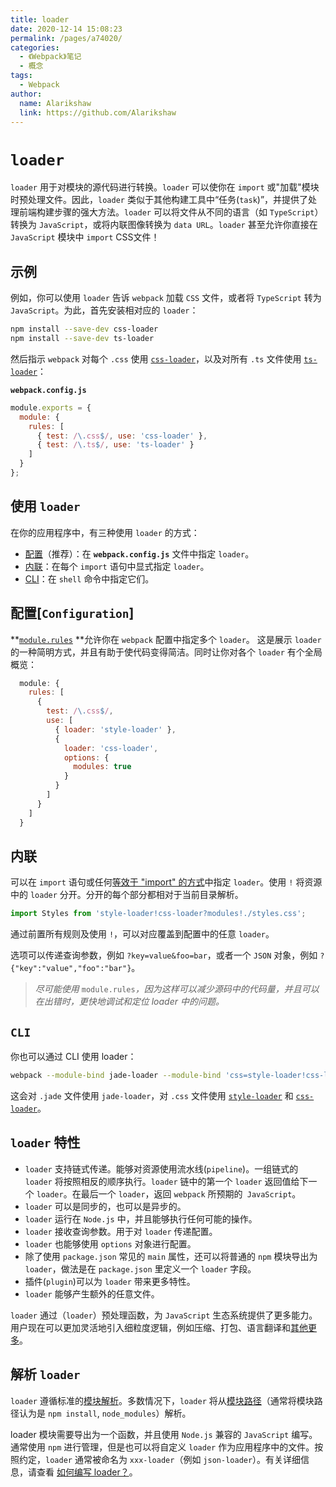 ```yaml
---
title: loader
date: 2020-12-14 15:08:23
permalink: /pages/a74020/
categories:
  - 《Webpack》笔记
  - 概念
tags: 
  - Webpack 
author: 
  name: Alarikshaw
  link: https://github.com/Alarikshaw
---
```


# `loader`

`loader` 用于对模块的源代码进行转换。`loader` 可以使你在 `import` 或"加载"模块时预处理文件。因此，`loader` 类似于其他构建工具中“任务(`task`)”，并提供了处理前端构建步骤的强大方法。`loader` 可以将文件从不同的语言（如 `TypeScript`）转换为 `JavaScript`，或将内联图像转换为 `data URL`。`loader` 甚至允许你直接在 `JavaScript` 模块中 `import` CSS文件！

## 示例

例如，你可以使用 `loader` 告诉 `webpack` 加载 `CSS` 文件，或者将 `TypeScript` 转为 `JavaScript`。为此，首先安装相对应的 `loader`：

```bash
npm install --save-dev css-loader
npm install --save-dev ts-loader
```

然后指示 `webpack` 对每个 `.css` 使用 [`css-loader`](https://www.webpackjs.com/loaders/css-loader)，以及对所有 `.ts` 文件使用 [`ts-loader`](https://github.com/TypeStrong/ts-loader)：

**`webpack.config.js`**

```js
module.exports = {
  module: {
    rules: [
      { test: /\.css$/, use: 'css-loader' },
      { test: /\.ts$/, use: 'ts-loader' }
    ]
  }
};
```

## 使用 `loader`

在你的应用程序中，有三种使用 `loader` 的方式：

- [配置](https://www.webpackjs.com/concepts/loaders/#configuration)（推荐）：在 **`webpack.config.js`** 文件中指定 `loader`。
- [内联](https://www.webpackjs.com/concepts/loaders/#inline)：在每个 `import` 语句中显式指定 `loader`。
- [CLI](https://www.webpackjs.com/concepts/loaders/#cli)：在 `shell` 命令中指定它们。

## 配置[`Configuration`]

**[`module.rules`](https://www.webpackjs.com/configuration/module/#module-rules) **允许你在 `webpack` 配置中指定多个 `loader`。 这是展示 `loader` 的一种简明方式，并且有助于使代码变得简洁。同时让你对各个 `loader` 有个全局概览：

```js
  module: {
    rules: [
      {
        test: /\.css$/,
        use: [
          { loader: 'style-loader' },
          {
            loader: 'css-loader',
            options: {
              modules: true
            }
          }
        ]
      }
    ]
  }
```

## 内联

可以在 `import` 语句或任何[等效于 "import" 的方式](https://www.webpackjs.com/api/module-methods)中指定 `loader`。使用 `!` 将资源中的 `loader` 分开。分开的每个部分都相对于当前目录解析。

```js
import Styles from 'style-loader!css-loader?modules!./styles.css';
```

通过前置所有规则及使用 `!`，可以对应覆盖到配置中的任意 `loader`。

选项可以传递查询参数，例如 `?key=value&foo=bar`，或者一个 `JSON` 对象，例如 `?{"key":"value","foo":"bar"}`。

> *尽可能使用* `module.rules`*，因为这样可以减少源码中的代码量，并且可以在出错时，更快地调试和定位 loader 中的问题。*

## `CLI`

你也可以通过 CLI 使用 loader：

```sh
webpack --module-bind jade-loader --module-bind 'css=style-loader!css-loader'
```

这会对 `.jade` 文件使用 `jade-loader`，对 `.css` 文件使用 [`style-loader`](https://www.webpackjs.com/loaders/style-loader) 和 [`css-loader`](https://www.webpackjs.com/loaders/css-loader)。

## `loader` 特性

- `loader` 支持链式传递。能够对资源使用流水线(`pipeline`)。一组链式的 `loader` 将按照相反的顺序执行。`loader` 链中的第一个 `loader` 返回值给下一个 `loader`。在最后一个 `loader`，返回 `webpack` 所预期的` JavaScript`。
- `loader` 可以是同步的，也可以是异步的。
- `loader` 运行在 `Node.js` 中，并且能够执行任何可能的操作。
- `loader` 接收查询参数。用于对 `loader` 传递配置。
- `loader` 也能够使用 `options` 对象进行配置。
- 除了使用 `package.json` 常见的 `main` 属性，还可以将普通的 `npm` 模块导出为 `loader`，做法是在 `package.json` 里定义一个 `loader` 字段。
- 插件(`plugin`)可以为 `loader` 带来更多特性。
- `loader` 能够产生额外的任意文件。

`loader` 通过（`loader`）预处理函数，为 `JavaScript` 生态系统提供了更多能力。 用户现在可以更加灵活地引入细粒度逻辑，例如压缩、打包、语言翻译和[其他更多](https://www.webpackjs.com/loaders)。

## 解析 `loader`

`loader` 遵循标准的[模块解析](https://www.webpackjs.com/concepts/module-resolution/)。多数情况下，`loader` 将从[模块路径](https://www.webpackjs.com/concepts/module-resolution/#module-paths)（通常将模块路径认为是 `npm install`, `node_modules`）解析。

loader 模块需要导出为一个函数，并且使用 `Node.js` 兼容的 `JavaScript` 编写。通常使用 `npm` 进行管理，但是也可以将自定义 `loader` 作为应用程序中的文件。按照约定，`loader` 通常被命名为 `xxx-loader`（例如 `json-loader`）。有关详细信息，请查看 [如何编写 loader？](https://www.webpackjs.com/contribute/writing-a-loader)。
